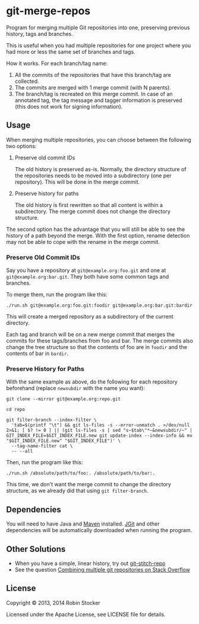 git-merge-repos
===============

Program for merging multiple Git repositories into one, preserving previous
history, tags and branches.

This is useful when you had multiple repositories for one project where you had
more or less the same set of branches and tags.

How it works. For each branch/tag name:

1. All the commits of the repositories that have this branch/tag are collected.
2. The commits are merged with 1 merge commit (with N parents).
3. The branch/tag is recreated on this merge commit. In case of an annotated
   tag, the tag message and tagger information is preserved (this does not work
   for signing information).

Usage
-----

When merging multiple repositories, you can choose between the following two
options:

1. Preserve old commit IDs

   The old history is preserved as-is. Normally, the directory structure of the
   repositories needs to be moved into a subdirectory (one per repository).
   This will be done in the merge commit.

2. Preserve history for paths

   The old history is first rewritten so that all content is within a
   subdirectory. The merge commit does not change the directory structure.

The second option has the advantage that you will still be able to see the
history of a path beyond the merge. With the first option, rename detection may
not be able to cope with the rename in the merge commit.

### Preserve Old Commit IDs

Say you have a repository at `git@example.org:foo.git` and one at
`git@example.org:bar.git`. They both have some common tags and branches.

To merge them, run the program like this:

    ./run.sh git@example.org:foo.git:foodir git@example.org:bar.git:bardir

This will create a merged repository as a subdirectory of the current
directory.

Each tag and branch will be on a new merge commit that merges the commits for
these tags/branches from foo and bar. The merge commits also change the tree
structure so that the contents of foo are in `foodir` and the contents of bar
in `bardir`.

### Preserve History for Paths

With the same example as above, do the following for each repository beforehand
(replace `newsubdir` with the name you want):

    git clone --mirror git@example.org:repo.git

    cd repo

    git filter-branch --index-filter \
      'tab=$(printf "\t") && git ls-files -s --error-unmatch . >/dev/null 2>&1; [ $? != 0 ] || (git ls-files -s | sed "s~$tab\"*~&newsubdir/~" | GIT_INDEX_FILE=$GIT_INDEX_FILE.new git update-index --index-info && mv "$GIT_INDEX_FILE.new" "$GIT_INDEX_FILE")' \
      --tag-name-filter cat \
      -- --all

Then, run the program like this:

    ./run.sh /absolute/path/to/foo:. /absolute/path/to/bar:.

This time, we don't want the merge commit to change the directory structure, as
we already did that using `git filter-branch`.

Dependencies
------------

You will need to have Java and [Maven][maven] installed. [JGit][jgit] and other
dependencies will be automatically downloaded when running the program.

Other Solutions
---------------

* When you have a simple, linear history, try out
  [git-stitch-repo][git-stitch-repo]
* See the question [Combining multiple git repositories on Stack Overflow][stackoverflow]

License
-------

Copyright © 2013, 2014 Robin Stocker

Licensed under the Apache License, see LICENSE file for details.

[maven]: http://maven.apache.org/
[jgit]: http://eclipse.org/jgit/
[git-stitch-repo]: http://search.cpan.org/~book/Git-FastExport-0.105/script/git-stitch-repo
[stackoverflow]: http://stackoverflow.com/questions/277029/combining-multiple-git-repositories
